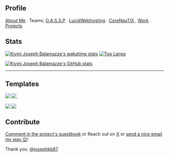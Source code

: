 ## Profile
<p> <a href="https://github.com/josephkb87">About Me</a> . Teams; <a href="https://github.com/OASSP">O.A.S.S.P</a> . <a href="https://github.com/LUCIDWEBHOSTING">LucidWebhosting</a> . <a href="https://github.com/CORENAUTICS">CoreNauTiX </a> . <a href="https://github.com/josephkb87?tab=repositories"> Work</a> . <a href="https://github.com/josephkb87?tab=projects"> Projects </a>

## Stats
[![Kiyini Joseph Balamazze's wakatime stats](https://github-readme-stats.vercel.app/api/wakatime?username=HermesWraith&langs_count=10&layout=compact&show_icons=true&show_icons=true&theme=buefy&show_icons=true)](https://github.com/josephkb87/github-readme-stats) [![Top Langs](https://github-readme-stats.vercel.app/api/top-langs/?username=josephkb87&show_icons=true&theme=tokyonight&langs_count=10&layout=compact)](https://github.com/josephkb87/github-readme-stats) 

 [![Kiyini Joseph Balamazze's GitHub stats](https://github-readme-stats.vercel.app/api?username=josephkb87&show_icons=true&show_icons=true&theme=synthwave&show_icons=true)](https://github.com/josephkb87/github-readme-stats)
___

## Templates
 <div>
<p><a href="https://github.com/josephkb87/Matlab & Octave with Jupyter Notebooks"><img align="center right" src="https://github-readme-stats.vercel.app/api/pin/?username=josephkb87&show_icons=true&show_icons=true&theme=gruvbox&repo=JuMatOct" /></a>. <a href="https://github.com/josephkb87/PythonBasics"><img align="left" src="https://github-readme-stats.vercel.app/api/pin/?username=josephkb87&show_icons=true&show_icons=true&theme=algolia&repo=PythonBasics" /></a> </p> </div>

<div> 
<p>
<a href="https://github.com/josephkb87/Matlab_Octave"><img align="center right" src="https://github-readme-stats.vercel.app/api/pin/?username=josephkb87&show_icons=true&show_icons=true&theme=gruvbox&repo=Matlab_Octave" /></a>
</a> <a href="https://github.com/josephkb87/Java_JS_Basics_n_Projects">
  <img align="left" src="https://github-readme-stats.vercel.app/api/pin/?username=josephkb87&show_icons=true&show_icons=true&theme=solarized-light&repo=Java_JS_Basics_n_Projects" /></a>
</p>
 </div>
 
  <!--START_SECTION:waka-->

  <!--END_SECTION:waka-->
  
  ## Contribute
  
[Comment in the project's guestbook](https://github.com/josephkb87/josephkb87?tab=repositories/issues/) or Reach out on [X](https://twitter.com/clydekingkid) or [send a nice email my way :wink:](mailto:kiyinijoseph@gmail.com)!

  Thank you.
  [@josephkb87](https://github.com/josephkb87)

